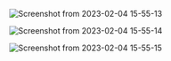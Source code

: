 ![Screenshot from 2023-02-04 15-55-13](https://user-images.githubusercontent.com/111972023/216759730-d92513dd-4ae9-4360-94ed-9fb3d5613aea.png)



![Screenshot from 2023-02-04 15-55-14](https://user-images.githubusercontent.com/111972023/216759735-3ed9dc15-b59f-4f7d-ab16-afbb42c4562f.png)



![Screenshot from 2023-02-04 15-55-15](https://user-images.githubusercontent.com/111972023/216759739-f47a6d00-c9b4-454e-9be3-dfb49e96b055.png)
